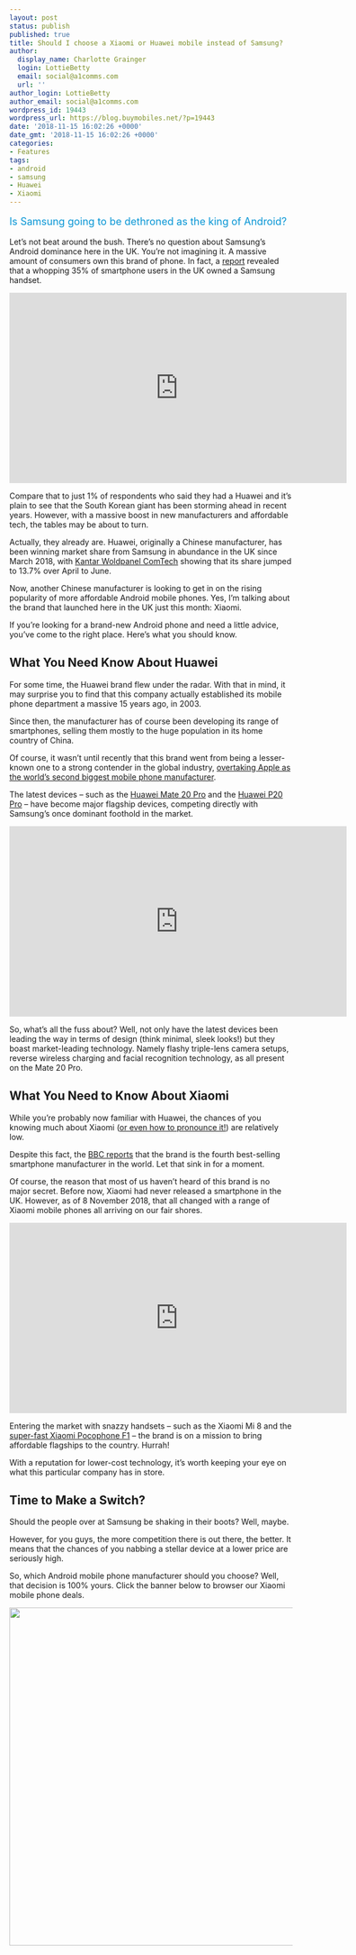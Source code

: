```yaml
---
layout: post
status: publish
published: true
title: Should I choose a Xiaomi or Huawei mobile instead of Samsung?
author:
  display_name: Charlotte Grainger
  login: LottieBetty
  email: social@a1comms.com
  url: ''
author_login: LottieBetty
author_email: social@a1comms.com
wordpress_id: 19443
wordpress_url: https://blog.buymobiles.net/?p=19443
date: '2018-11-15 16:02:26 +0000'
date_gmt: '2018-11-15 16:02:26 +0000'
categories:
- Features
tags:
- android
- samsung
- Huawei
- Xiaomi
---
```

<p><span class="postStandFirst" style="color: #0896d5; line-height: 26px; font-size: 18px;">Is Samsung going to be dethroned as the king of Android?</span></p>
<p>Let&rsquo;s not beat around the bush. There&rsquo;s no question about Samsung&rsquo;s Android dominance here in the UK. You&rsquo;re not imagining it. A massive amount of consumers own this brand of phone. In fact, a <a href="https://www.statista.com/statistics/387227/market-share-of-smartphone-manufacturers-in-the-uk/" target="_blank" rel="noopener">report</a> revealed that a whopping 35% of smartphone users in the UK owned a Samsung handset.</p>
<p><iframe src="https://www.youtube.com/embed/5_-NKRVn7IQ" width="600" height="338" frameborder="0" allowfullscreen="allowfullscreen"><span data-mce-type="bookmark" style="display: inline-block; width: 0px; overflow: hidden; line-height: 0;" class="mce_SELRES_start">﻿</span></iframe></p>
<p>Compare that to just 1% of respondents who said they had a Huawei and it&rsquo;s plain to see that the South Korean giant has been storming ahead in recent years. However, with a massive boost in new manufacturers and affordable tech, the tables may be about to turn.</p>
<p>Actually, they already are. Huawei, originally a Chinese manufacturer, has been winning market share from Samsung in abundance in the UK since March 2018, with <a href="https://uk.kantar.com/tech/mobile/2018/huawei-cracks-the-british-smartphone-market/" target="_blank" rel="noopener">Kantar Woldpanel ComTech</a> showing that its share jumped to 13.7% over April to June.</p>
<p>Now, another Chinese manufacturer is looking to get in on the rising popularity of more affordable Android mobile phones. Yes, I&rsquo;m talking about the brand that launched here in the UK just this month: Xiaomi.</p>
<p>If you&rsquo;re looking for a brand-new Android phone and need a little advice, you&rsquo;ve come to the right place. Here&rsquo;s what you should know.</p>
<h2>What You Need Know About Huawei</h2>
<p>For some time, the Huawei brand flew under the radar. With that in mind, it may surprise you to find that this company actually established its mobile phone department a massive 15 years ago, in 2003.</p>
<p>Since then, the manufacturer has of course been developing its range of smartphones, selling them mostly to the huge population in its home country of China.</p>
<p>Of course, it wasn&rsquo;t until recently that this brand went from being a lesser-known one to a strong contender in the global industry, <a href="https://blog.buymobiles.net/news/huawei-overtakes-apple-to-become-the-second-largest-mobile-manufacturer" target="_blank" rel="noopener">overtaking Apple as the world&rsquo;s second biggest mobile phone manufacturer</a>.</p>
<p>The latest devices &ndash;&nbsp;such as the <a href="https://blog.buymobiles.net/features/meet-your-new-best-mates-huawei-mate-20-and-mate-20-pro" target="_blank" rel="noopener">Huawei Mate 20 Pro</a> and the <a href="https://blog.buymobiles.net/reviews/is-the-huawei-p20-pro-camera-actually-as-good-as-they-say" target="_blank" rel="noopener">Huawei P20 Pro</a> &ndash;&nbsp;have become major flagship devices, competing directly with Samsung&rsquo;s once dominant foothold in the market.</p>
<p><iframe src="https://www.youtube.com/embed/6z4KbVfLly0" width="600" height="338" frameborder="0" allowfullscreen="allowfullscreen"><span data-mce-type="bookmark" style="display: inline-block; width: 0px; overflow: hidden; line-height: 0;" class="mce_SELRES_start">﻿</span></iframe></p>
<p>So, what&rsquo;s all the fuss about? Well, not only have the latest devices been leading the way in terms of design (think minimal, sleek looks!) but they boast market-leading technology. Namely flashy triple-lens camera setups, reverse wireless charging and facial recognition technology, as all present on the Mate 20 Pro.</p>
<h2>What You Need to Know About Xiaomi</h2>
<p>While you&rsquo;re probably now familiar with Huawei, the chances of you knowing much about Xiaomi (<a href="https://blog.buymobiles.net/reviews/who-is-xiaomi-and-how-good-are-its-mobile-phones" target="_blank" rel="noopener">or even how to pronounce it!</a>) are relatively low.</p>
<p>Despite this fact, the <a href="https://www.bbc.co.uk/news/technology-46140487" target="_blank" rel="noopener">BBC reports</a> that the brand is the fourth best-selling smartphone manufacturer in the world. Let that sink in for a moment.</p>
<p>Of course, the reason that most of us haven&rsquo;t heard of this brand is no major secret. Before now, Xiaomi had never released a smartphone in the UK. However, as of 8 November 2018, that all changed with a range of Xiaomi mobile phones all arriving on our fair shores.</p>
<p><iframe src="https://www.youtube.com/embed/tEdtnuyj9zo" width="600" height="338" frameborder="0" allowfullscreen="allowfullscreen"><span data-mce-type="bookmark" style="display: inline-block; width: 0px; overflow: hidden; line-height: 0;" class="mce_SELRES_start">﻿</span></iframe></p>
<p>Entering the market with snazzy handsets &ndash;&nbsp;such as the Xiaomi Mi 8 and the <a href="https://blog.buymobiles.net/reviews/who-is-xiaomi-and-how-good-are-its-mobile-phones" target="_blank" rel="noopener">super-fast Xiaomi Pocophone F1</a> &ndash;&nbsp;the brand is on a mission to bring affordable flagships to the country. Hurrah!</p>
<p>With a reputation for lower-cost technology, it&rsquo;s worth keeping your eye on what this particular company has in store.</p>
<h2>Time to Make a Switch?</h2>
<p>Should the people over at Samsung be shaking in their boots? Well, maybe.</p>
<p>However, for you guys, the more competition there is out there, the better. It means that the chances of you nabbing a stellar device at a lower price are seriously high.</p>
<p>So, which Android mobile phone manufacturer should you choose? Well, that decision is 100% yours. Click the banner below to browser our Xiaomi mobile phone deals.</p>
<p><a href="https://www.buymobiles.net/xiaomi"><img class="aligncenter wp-image-19427 size-full" src="https://lh3.googleusercontent.com/fxG-Zte1xpeksHExHMnPIYrVczUTlJrIj3Upc89O8hvz6v_4e26HXoMfwh8BCVmJS4m_ZRilJDctoU0G1s0Pv84=s0" alt="" width="600" height="600" /></a></p>
